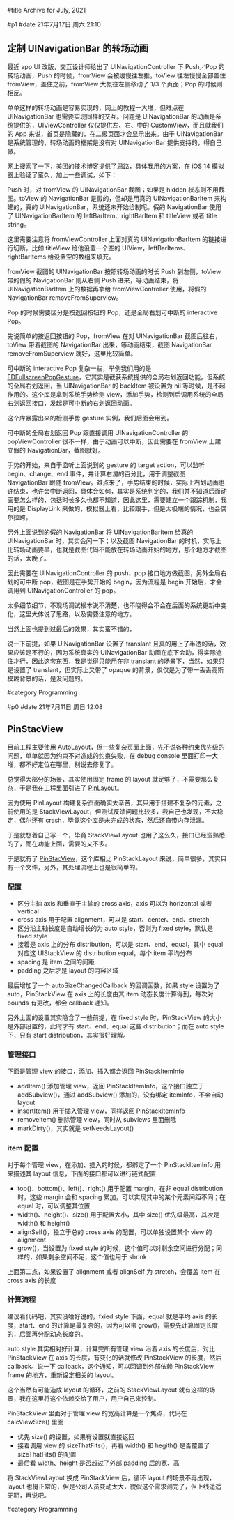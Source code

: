 #title Archive for July, 2021

#p1
#date 21年7月17日 周六 21:10

## 定制 UINavigationBar 的转场动画

最近 app UI 改版，交互设计师给出了 UINavigationController 下 Push／Pop 的转场动画，Push 的时候，fromView 会被缓慢往左推，toView 往左慢慢全部盖住 fromView，盖住之前，fromView 大概往左侧移动了 1/3 个页面；Pop 的时候则相反。

单单这样的转场动画是容易实现的，网上的教程一大堆，但难点在 UINavigationBar 也需要实现同样的交互。问题是 UINavigationBar 的动画是系统提供的，UIViewController 仅仅提供左、右、中的 CustomView，而且就我们的 App 来说，首页是隐藏的，在二级页面才会显示出来。由于 UINavigationBar 是系统管理的，转场动画的框架是没有对 UINavigationBar 提供支持的，得自己做。

网上搜索了一下，美团的技术博客提供了思路，具体我用的方案，在 iOS 14 模拟器上验证了蛮久，加上一些调试，如下：

Push 时，对 fromView 的 UINavigationBar 截图；如果是 hidden 状态则不用截图。toView 的 NavigationBar 是假的，但却是用真的 UINavigationBarItem 来构建的，真的 UINavigationBar，系统还未开始绘制呢。假的 NavigationBar 使用了 UINavigationBarItem 的 leftBarItem、rightBarItem 和 titleView 或者 title string。

这里需要注意将 fromViewController 上面对真的 UINavigationBarItem 的链接进行切断，比如 titleView 给他设置一个空的 UIView，leftBarItems、rightBarItems 给设置空的数组来填充。

fromView 截图的 UINavigationBar 按照转场动画的时长 Push 到左侧，toView 带的假的 NavigationBar 则从右侧 Push 进来，等动画结束，将 UINavigationBarItem 上的数据再拿给 fromViewController 使用，将假的 NavigationBar removeFromSuperview。

Pop 的时候需要区分是按返回按钮的 Pop，还是全局右划可中断的 interactive Pop。

先说简单的按返回按钮的 Pop，fromView 在对 UINavigationBar 截图后往右，toView 带着截图的 NavigationBar 出来，等动画结束，截图 NavigationBar removeFromSuperview 就好，这里比较简单。

可中断的 interactive Pop 复杂一些，举例我们用的是 [FDFullscreenPopGesture](https://github.com/forkingdog/FDFullscreenPopGesture)，它其实是截获系统提供的全局右划返回功能。但系统的全局右划返回，当 UINavigationBar 的 backItem 被设置为 nil 等时候，是不起作用的。这个库是拿到系统手势检测 view，添加手势，检测到后调用系统的全局右划返回接口，发起是可中断的右划返回动画。

这个库暴露出来的检测手势 gesture 实例，我们后面会用到。

可中断的全局右划返回 Pop 跟直接调用 UINavigationController 的 popViewController 很不一样，由于动画可以中断，因此需要在 fromView 上建立假的 NavigationBar，截图就好。

手势的开始，来自于监听上面说到的 gesture 的 target action，可以监听 begin、change、end 事件，并计算右滑的百分比，用于调整截图 NavigationBar 跟随 fromView。难点来了，手势结束的时候，实际上右划动画也许结束，也许会中断返回，具体会如何，其实是系统判定的，我们并不知道后面动画要怎么样的，包括时长多久也都不知道，因此这里，需要建立一个跟踪机制，我用的是 DisplayLink 来做的，模拟器上看，比较跟手，但是太极端的情况，也会偶尔拉跨。

另外上面说到的假的 NavigationBar 将 UINavigationBarItem 给真的 UINavigationBar 时，其实会闪一下；以及截图 NavigationBar 的时机，实际上比转场动画要早，也就是截图代码不能放在转场动画开始的地方，那个地方才截图的话，太晚了。

因此需要在 UINavigationController 的 push、pop 接口地方做截图，另外全局右划的可中断 pop，截图是在手势开始的 begin，因为流程是 begin 开始后，才会调用到 UINavigationController 的 pop。

太多细节细节，不现场调试根本说不清楚，也不晓得会不会在后面的系统更新中变化，这里大体说了思路，以及需要注意的地方。

当然上面也提到过最后的效果，其实蛮不错的，

说一下前提，如果 UINavigationBar 设置了 translant 且真的用上了半透的话，效果应该是不行的，因为系统真实的 UINavigationBar 动画在底下会动，得实际遮住才行，因此这套东西，我是觉得只能用在非 translant 的场景下，当然，如果只是设置了 translant，但实际上又带了 opaque 的背景，仅仅是为了带一丢丢高斯模糊背景的话，是没问题的。

#category Programming


#p0
#date 21年7月11日 周日 12:08

## PinStacView

目前工程主要使用 AutoLayout，但一些复杂页面上面，先不说各种约束优先级的问题，单单就因为约束不对造成的约束失败，在 debug console 里面打印一大堆，都不好定位在哪里，别说去修复了。

总觉得大部分的场景，其实使用固定 frame 的 layout 就足够了，不需要那么复杂，于是我在工程里面引进了 [PinLayout](blog#2021-03#p1)。

因为使用 PinLayout 构建复杂页面确实太辛苦，其只用于搭建不复杂的元素，之前使用的是 StackViewLayout，但测试反馈问题比较多，我自己也发现，不大稳定，偶尔还有 crash，毕竟这个库是未完成的状态，然后还自带内存泄漏。

于是就想着自己写一个，毕竟 StackViewLayout 也用了这么久，接口已经蛮熟悉的了，而在功能上面，需要的又不多。

于是就有了 [PinStacView](https://gitee.com/lalawue/PinStackView)，这个库相比 PinStackLayout 来说，简单很多，其实只有一个文件，另外，其处理流程上也是很简单的。

### 配置

 - 区分主轴 axis 和垂直于主轴的 cross axis，axis 可以为 horizontal 或者 vertical
 - cross axis 用于配置 alignment，可以是 start、center、end、stretch
 - 区分沿主轴长度是自动增长的为 auto style，否则为 fixed style，默认是 fixed style
 - 接着是 axis 上的分布 distribution，可以是 start、end、equal，其中 equal 对应这 UIStackView 的 distribution equal，每个 item 平均分布
 - spacing 是 item 之间的间距
 - padding 之后才是 layout 的内容区域

最后增加了一个 autoSizeChangedCallback 的回调函数，如果 style 设置为了 auto，PinStackView 在 axis 上的长度由其 item 动态长度计算得到，每次对 bounds 有更改，都会 callback 通知。

另外上面的设置其实隐含了一些前提，在 fixed style 时，PinStackView 的大小是外部设置的，此时才有 start、end、equal 这些 distribution；而在 auto style 下，只有 start distribution，其实很好理解。

### 管理接口

下面是管理 view 的接口，添加、插入都会返回 PinStackItemInfo

 - addItem() 添加管理 view，返回 PinStackItemInfo，这个接口独立于 addSubview()，通过 addSubview() 添加的，没有绑定 itemInfo，不会自动 layout
 - insertItem() 用于插入管理 view，同样返回 PinStackItemInfo
 - removeItem() 删除管理 view，同时从 subviews 里面删除
 - markDirty()，其实就是 setNeedsLayout()

### item 配置

对于每个管理 view，在添加、插入的时候，都绑定了一个 PinStackItemInfo 用来描述其 layout 信息，下面的接口都可以进行链式配置

 - top()、bottom()、left()、right() 用于配置 margin，在非 equal distribution 时，这些 margin 会和 spacing 累加，可以实现其中的某个元素间距不同；在 equal 时，可以调整其位置
 - width()、height()、size() 用于配置大小，其中 size() 优先级最高，其次是 width() 和 height()
 - alignSelf()，独立于总的 cross axis 的配置，可以单独设置某个 view 的 alignment
 - grow()，当设置为 fixed style 的时候，这个值可以对剩余空间进行分配；同样的，如果剩余空间不足，这个值也用于 shrink

上面第二点，如果设置了 alignment 或者 alignSelf 为 stretch，会覆盖 item 在 cross axis 的长度

### 计算流程

建议看代码吧，其实没啥好说的，fxied style 下面，equal 就是平均 axis 的长度，start、end 的计算是最复杂的，因为可以带 grow()，需要先计算固定长度的，后面再分配动态长度的。

auto style 其实相对好计算，计算完所有管理 view 沿着 axis 的长度后，对比 PinStackView 在 axis 的长度，有变化的话就修改 PinStackView 的长度，然后 callback。说一下 callback，这个通知，可以回调到外部依赖 PinStackView frame 的地方，重新设定相关的 layout。

这个当然有可能造成 layout 的循环，之前的 StackViewLayout 就有这样的场景，我在这里将这个依赖交给了用户，用户自己来控制。

PinStackView 里面对于管理 view 的宽高计算是一个焦点，代码在 calcViewSize() 里面

 - 优先 size() 的设置，如果有设置就直接返回
 - 接着调用 view 的 sizeThatFits()，再看 width() 和 hegith() 是否覆盖了 sizeThatFits() 的配置
 - 最后看 width、height 是否超过了外部 padding 后的宽、高

将 StackViewLayout 换成 PinStackView 后，循环 layout 的场景不再出现，layout 也挺正常的，但是公司人员变动太大，貌似这个需求测完了，但上线遥遥无期，再说吧。

#category Programming